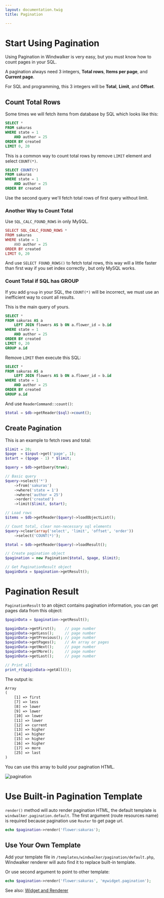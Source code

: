 ```yaml
---
layout: documentation.twig
title: Pagination

---
```


# Start Using Pagination

Using Pagination in Windwalker is very easy, but you must know how to count pages in your SQL.

A pagination always need 3 integers, **Total rows**, **Items per page**, and **Current page**.
 
For SQL and programming, this 3 integers will be  **Total**, **Limit**, and **Offset**.
   
## Count Total Rows

Some times we will fetch items from database by SQL which looks like this:

``` sql
SELECT * 
FROM sakuras
WHERE state = 1
    AND author = 25
ORDER BY created
LIMIT 0, 20
```

This is a common way to count total rows by remove `LIMIT` element and select `COUNT(*)`.

``` sql
SELECT COUNT(*) 
FROM sakuras
WHERE state = 1
    AND author = 25
ORDER BY created
```

Use the second query we'll fetch total rows of first query without limit.

### Another Way to Count Total

Use `SQL_CALC_FOUND_ROWS` in only MySQL.

``` php
SELECT SQL_CALC_FOUND_ROWS *
FROM sakuras
WHERE state = 1
    AND author = 25
ORDER BY created
LIMIT 0, 20
```

And use `SELECT FOUND_ROWS()` to fetch total rows, this way will a little faster than first way if you set index correctly
, but only MySQL works.

### Count Total if SQL has GROUP

If you add `group` in your SQL, the `COUNT(*)` will be incorrect, we must use an inefficient way to count all results.

This is the main query of yours.

``` sql
SELECT *
FROM sakuras AS a
    LEFT JOIN flowers AS b ON a.flower_id = b.id
WHERE state = 1
    AND author = 25
ORDER BY created
LIMIT 0, 20
GROUP a.id
```

Remove `LIMIT` then execute this SQL:

``` sql
SELECT *
FROM sakuras AS a
    LEFT JOIN flowers AS b ON a.flower_id = b.id
WHERE state = 1
    AND author = 25
ORDER BY created
GROUP a.id
```

And use `ReaderCommand::count()`:

``` php
$total = $db->getReader($sql)->count();
```

## Create Pagination

This is an example to fetch rows and total: 

``` php
$limit = 20;
$page  = $input->get('page', 1);
$start = ($page - 1) * $limit;

$query = $db->getQuery(true);

// Basic query
$query->select('*')
    ->from('sakuras')
    ->where('state = 1')
    ->where('author = 25')
    ->order('created')
    ->limit($limit, $start);

// Load rows
$items = $db->getReader($query)->loadObjectList();

// Count total, clear non-necessary sql elements
$query->clear(array('select', 'limit', 'offset', 'order'))
    ->select('COUNT(*)');

$total = $db->getReader($query)->loadResult();

// Create pagination object
$pagination = new Pagination($total, $page, $limit);

// Get PaginationResult object
$paginData = $pagination->getResult();
```

# Pagination Result

`PaginationResult` to an object contains pagination information, you can get pages data from this object:

``` php
$paginData = $pagination->getResult();

$paginData->getFirst();    // page number
$paginData->getLess();     // page number
$paginData->getPrevious(); // page number
$paginData->getPages();    // An array or pages
$paginData->getNext();     // page number
$paginData->getMore();     // page number
$paginData->getLast();     // page number

// Print all
print_r($paginData->getAll());
```

The output is:

``` html
Array
(
    [1] => first
    [7] => less
    [8] => lower
    [9] => lower
    [10] => lower
    [11] => lower
    [12] => current
    [13] => higher
    [14] => higher
    [15] => higher
    [16] => higher
    [17] => more
    [25] => last
)
```

You can use this array to build your pagination HTML.

![pagination](https://cloud.githubusercontent.com/assets/1639206/5594615/131c1546-928e-11e4-8103-f90e73f4428d.jpg)

# Use Built-in Pagination Template

`render()` method will auto render pagination HTML, the default template is `windwalker.pagination.default`. 
The first argument (route resources name) is required because pagination use `Router` to get page url.

``` php
echo $pagination->render('flower:sakuras');
```

## Use Your Own Template

Add your template file in `/templates/windwalker/pagination/default.php`, Windwalker renderer will auto find it to replace built-in template.
  
Or use second argument to point to other template:

``` php
echo $pagination->render('flower:sakuras', 'mywidget.pagination');
```

See also: [Widget and Renderer](widget-renderer.html)


